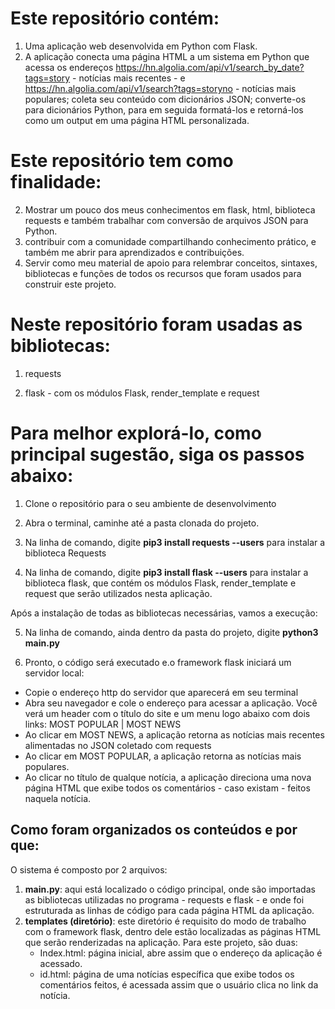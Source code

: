 # Este repositório contém: 



1. Uma aplicação web desenvolvida em Python com Flask. 
2. A aplicação conecta uma página HTML a um sistema em Python que acessa os endereços https://hn.algolia.com/api/v1/search_by_date?tags=story - notícias mais recentes - e https://hn.algolia.com/api/v1/search?tags=storyno - notícias mais populares; coleta seu conteúdo com dicionários JSON; converte-os para dicionários Python, para em seguida formatá-los e retorná-los como um output em uma página HTML personalizada.




#  Este repositório tem como finalidade:



2. Mostrar um pouco dos meus conhecimentos em flask, html, biblioteca requests e também trabalhar com conversão de arquivos JSON para Python.
3. contribuir com a comunidade compartilhando conhecimento prático, e também me abrir para aprendizados e contribuições.
3. Servir como meu material de apoio para relembrar conceitos, sintaxes, bibliotecas e funções de todos os recursos que foram usados para construir este projeto.



# Neste repositório foram usadas as bibliotecas:



1. requests

2. flask - com os módulos Flask, render_template e request 





# Para melhor explorá-lo, como principal sugestão, siga os passos abaixo:




1. Clone o repositório para o seu ambiente de desenvolvimento

2. Abra o terminal, caminhe até a pasta clonada do projeto. 

3. Na linha de comando, digite **pip3 install requests --users** para instalar a biblioteca Requests

4. Na linha de comando, digite **pip3 install flask --users** para instalar a biblioteca flask, que contém os módulos Flask, render_template e request que serão utilizados nesta aplicação.

   

Após a instalação de todas as bibliotecas necessárias, vamos a execução:



5. Na linha de comando, ainda dentro da pasta do projeto, digite **python3 main.py**

6. Pronto, o código será executado e.o framework flask iniciará um servidor local:

- Copie o endereço http do servidor que aparecerá em seu terminal
- Abra seu navegador e cole o endereço para acessar a aplicação. Você verá um header com o título do site e um menu logo abaixo com dois links: MOST POPULAR | MOST NEWS
- Ao clicar em MOST NEWS, a aplicação retorna as notícias mais recentes alimentadas no JSON coletado com requests
- Ao clicar em MOST POPULAR, a aplicação retorna as notícias mais populares. 
- Ao clicar no título de qualque notícia, a aplicação direciona uma nova página HTML que exibe todos os comentários - caso existam - feitos naquela notícia.



## **Como foram organizados os conteúdos** e por que:



O sistema é composto por 2 arquivos:

1. **main.py**: aqui está localizado o código principal, onde são importadas as bibliotecas utilizadas no programa - requests e flask - e onde foi estruturada as linhas de código para cada página HTML da aplicação.
2. **templates (diretório)**: este diretório é requisito do modo de trabalho com o framework flask, dentro dele estão localizadas as páginas HTML que serão renderizadas na aplicação. Para este projeto, são duas:
   - Index.html: página inicial, abre assim que o endereço da aplicação é acessado. 
   - id.html: página de uma notícias específica que exibe todos os comentários feitos, é acessada assim que o usuário clica no link da notícia. 
